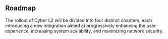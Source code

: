 ## Roadmap

The rollout of Cyber L2 will be divided into four distinct chapters, each introducing a new integration aimed at progressively enhancing the user experience, increasing system scalability, and maximizing network security.